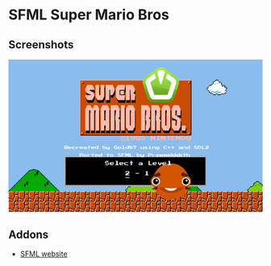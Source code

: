 # SFML Super Mario Bros


## Screenshots
![Example Image](assets/screenshots/doc.gif)

## Addons
* [SFML website](https://www.sfml-dev.org)
